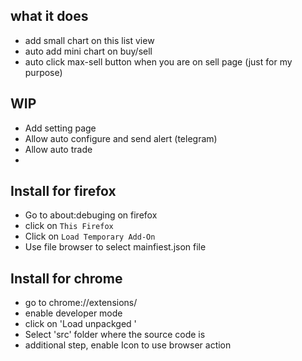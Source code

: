 ## what it does
- add small chart on this list view
- auto add mini chart on buy/sell
- auto click max-sell button when you are on sell page (just for my purpose)

[screenshot2]: https://github.com/samuraitruong/coinspot-firefox-extensions/blob/master/screenshots/screenshot1.png?raw=true 


[screenshot2]: https://github.com/samuraitruong/coinspot-firefox-extensions/blob/master/screenshots/screenshot2.png?raw=true 


[screenshot2]: https://github.com/samuraitruong/coinspot-firefox-extensions/blob/master/screenshots/screenshot3.png?raw=true 



## WIP
- Add setting page
- Allow auto configure and send alert (telegram)
- Allow auto trade
- 
## Install for firefox
- Go to about:debuging on firefox
- click on `This Firefox`
- Click on `Load Temporary Add-On`
- Use file browser to select mainfiest.json file


## Install for chrome
- go to chrome://extensions/
- enable developer mode 
- click on 'Load unpackged '
- Select 'src' folder where the source code is
- additional step, enable Icon to use browser action
  

